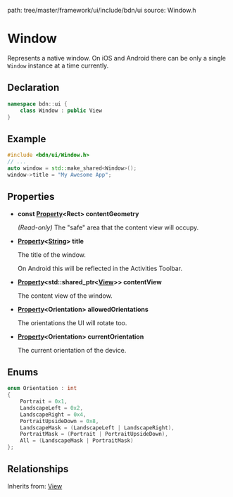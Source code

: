 path: tree/master/framework/ui/include/bdn/ui
source: Window.h

# Window

Represents a native window. On iOS and Android there can be only a single `Window` instance at a time currently.

## Declaration

```C++
namespace bdn::ui {
    class Window : public View
}
```

## Example

```C++
#include <bdn/ui/Window.h>
// ...
auto window = std::make_shared<Window>();
window->title = "My Awesome App";
```

## Properties

* **const [Property](../foundation/property.md)<Rect\> contentGeometry**

	*(Read-only)* The "safe" area that the content view will occupy. 

* **[Property](../foundation/property.md)<[String](../foundation/string.md)\> title**

	The title of the window. 

	On Android this will be reflected in the Activities Toolbar. 

* **[Property](../foundation/property.md)<std::shared_ptr<[View](view.md)\>\> contentView**

	The content view of the window.

* **[Property](../foundation/property.md)<Orientation\> allowedOrientations**

	The orientations the UI will rotate too.

* **[Property](../foundation/property.md)<Orientation\> currentOrientation**

	The current orientation of the device.

## Enums

```C++
enum Orientation : int
{
    Portrait = 0x1,
    LandscapeLeft = 0x2,
    LandscapeRight = 0x4,
    PortraitUpsideDown = 0x8,
    LandscapeMask = (LandscapeLeft | LandscapeRight),
    PortraitMask = (Portrait | PortraitUpsideDown),
    All = (LandscapeMask | PortraitMask)
};
```

## Relationships

Inherits from: [View](view.md)
 